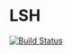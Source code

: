 # LSH

[![Build Status](https://travis-ci.org/Keno/LSH.jl.svg?branch=master)](https://travis-ci.org/Keno/LSH.jl)
